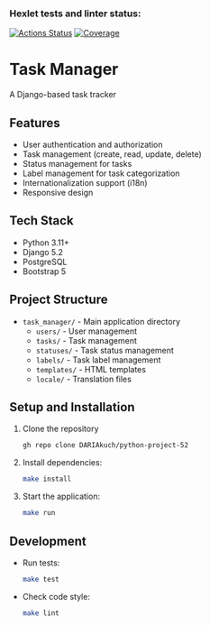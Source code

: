 ### Hexlet tests and linter status:
[![Actions Status](https://github.com/DARIAkuch/python-project-52/actions/workflows/hexlet-check.yml/badge.svg)](https://github.com/DARIAkuch/python-project-52/actions)
[![Coverage](https://sonarcloud.io/api/project_badges/measure?project=DARIAkuch_python-project-52&metric=coverage)](https://sonarcloud.io/summary/new_code?id=DARIAkuch_python-project-52)

# Task Manager

A Django-based task tracker

## Features

- User authentication and authorization
- Task management (create, read, update, delete)
- Status management for tasks
- Label management for task categorization
- Internationalization support (i18n)
- Responsive design

## Tech Stack

- Python 3.11+
- Django 5.2
- PostgreSQL
- Bootstrap 5

## Project Structure

- `task_manager/` - Main application directory
  - `users/` - User management
  - `tasks/` - Task management
  - `statuses/` - Task status management
  - `labels/` - Task label management
  - `templates/` - HTML templates
  - `locale/` - Translation files

## Setup and Installation

1. Clone the repository
   ```bash
   gh repo clone DARIAkuch/python-project-52
   ```
2. Install dependencies:
   ```bash
   make install
   ```
3. Start the application:
   ```bash
   make run
   ```

## Development

- Run tests:
  ```bash
  make test
  ```
- Check code style:
  ```bash
  make lint
  ```